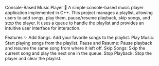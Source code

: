 Console-Based Music Player 🎵
A simple console-based music player application implemented in C++. This project manages a playlist, allowing users to add songs, play them, pause/resume playback, skip songs, and stop the player. It uses a queue to handle the playlist and provides an intuitive user interface for interaction.

Features ✨
Add Songs: Add your favorite songs to the playlist.
Play Music: Start playing songs from the playlist.
Pause and Resume: Pause playback and resume the same song from where it left off.
Skip Songs: Skip the current song and play the next one in the queue.
Stop Playback: Stop the player and clear the playlist.

